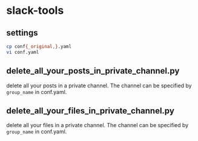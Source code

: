# slack-tools

## settings

```sh
cp conf{_original,}.yaml
vi conf.yaml
```

## delete_all_your_posts_in_private_channel.py

delete all your posts in a private channel. The channel can be specified by `group_name` in conf.yaml.


## delete_all_your_files_in_private_channel.py

delete all your files in a private channel. The channel can be specified by `group_name` in conf.yaml.
